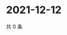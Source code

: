 # 2021-12-12

共 0 条

<!-- BEGIN WEIBO -->
<!-- 最后更新时间 Sun Dec 12 2021 07:08:40 GMT+0800 (China Standard Time) -->

<!-- END WEIBO -->
